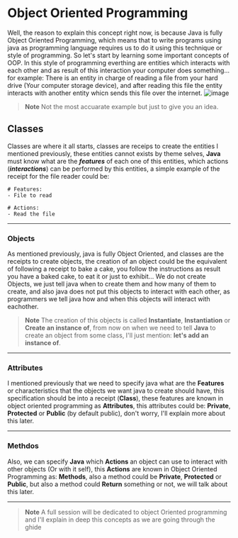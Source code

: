 # Object Oriented Programming

Well, the reason to explain this concept right now, is because Java is fully Object Oriented Programming, which means that to write programs using java as programming language requires us to do it using this technique or style of programming. So let's start by learning some important concepts of OOP. In this style of programming everthing are entities which interacts with each other and as result of this interaction your computer does something... for example:
 There is an entity in charge of reading a file from your hard drive (Your computer storage device), and after reading this file the entity interacts with another entity whicn sends this file over the internet.
![image](https://user-images.githubusercontent.com/68975668/215276591-765850c7-f46d-45a1-9c76-f7cea56ec20f.png)

> **Note** Not the most accuarate example but just to give you an idea.

## Classes
Classes are where it all starts, classes are receips to create the entities I mentioned previously, these entities cannot exists by theme selves, **Java** must know what are the __*features*__ of each one of this entities, which actions (**_interactions_**) can be performed by this entities, a simple example of the receipt for the file reader could be: 
```
# Features: 
- File to read

# Actions:
- Read the file

```

---
### Objects
As mentioned previously, java is fully Object Oriented, and classes are the receipts to create objects, the creation of an object could be the equivalent of following a receipt to bake a cake, you follow the instructions as result you have a baked cake, to eat it or just to exhibit... We do not create Objects, we just tell java when to create them and how many of them to create, and also java does not put this objects to interact with each other, as programmers we tell java how and when this objects will interact with eachother.

> **Note** The creation of this objects is called **Instantiate**, **Instantiation** or **Create an instance of**, from now on when we need to tell **Java** to create an object from some class, I'll just mention: **let's add an instance of**. 

---

### Attributes
I mentioned previously that we need to specify java what are the **Features** or characteristics that the objects we want java to create should have, this specification should be into a receipt (**Class**), these features are known in object oriented programming as **Attributes**, this attributes could be: **Private**, **Protected** or **Public** (by default public), don't worry, I'll explain more about this later.

---

### Methdos
Also, we can specify **Java** which **Actions** an object can use to interact with other objects (Or with it self), this **Actions** are known in Object Oriented Programming as: **Methods**, also a method could be **Private**, **Protected** or **Public**, but also a method could **Return** something or not, we will talk about this later.

--- 

> **Note** A full session will be dedicated to object Oriented programming and I'll explain in deep this concepts as we are going through the ghide


